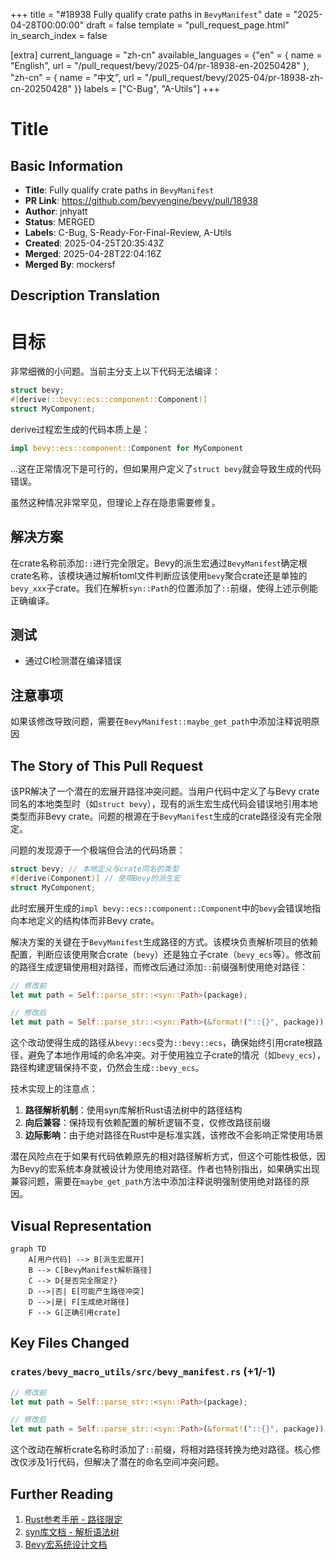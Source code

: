 +++
title = "#18938 Fully qualify crate paths in `BevyManifest`"
date = "2025-04-28T00:00:00"
draft = false
template = "pull_request_page.html"
in_search_index = false

[extra]
current_language = "zh-cn"
available_languages = {"en" = { name = "English", url = "/pull_request/bevy/2025-04/pr-18938-en-20250428" }, "zh-cn" = { name = "中文", url = "/pull_request/bevy/2025-04/pr-18938-zh-cn-20250428" }}
labels = ["C-Bug", "A-Utils"]
+++

# Title

## Basic Information
- **Title**: Fully qualify crate paths in `BevyManifest`
- **PR Link**: https://github.com/bevyengine/bevy/pull/18938
- **Author**: jnhyatt
- **Status**: MERGED
- **Labels**: C-Bug, S-Ready-For-Final-Review, A-Utils
- **Created**: 2025-04-25T20:35:43Z
- **Merged**: 2025-04-28T22:04:16Z
- **Merged By**: mockersf

## Description Translation
# 目标

非常细微的小问题。当前主分支上以下代码无法编译：
```rs
struct bevy;
#[derive(::bevy::ecs::component::Component)]
struct MyComponent;
```
derive过程宏生成的代码本质上是：
```rs
impl bevy::ecs::component::Component for MyComponent
```
...这在正常情况下是可行的，但如果用户定义了`struct bevy`就会导致生成的代码错误。

虽然这种情况非常罕见，但理论上存在隐患需要修复。

## 解决方案

在crate名称前添加`::`进行完全限定。Bevy的派生宏通过`BevyManifest`确定根crate名称，该模块通过解析toml文件判断应该使用`bevy`聚合crate还是单独的`bevy_xxx`子crate。我们在解析`syn::Path`的位置添加了`::`前缀，使得上述示例能正确编译。

## 测试
- 通过CI检测潜在编译错误

## 注意事项
如果该修改导致问题，需要在`BevyManifest::maybe_get_path`中添加注释说明原因

## The Story of This Pull Request

该PR解决了一个潜在的宏展开路径冲突问题。当用户代码中定义了与Bevy crate同名的本地类型时（如`struct bevy`），现有的派生宏生成代码会错误地引用本地类型而非Bevy crate。问题的根源在于`BevyManifest`生成的crate路径没有完全限定。

问题的发现源于一个极端但合法的代码场景：
```rust
struct bevy; // 本地定义与crate同名的类型
#[derive(Component)] // 使用Bevy的派生宏
struct MyComponent;
```
此时宏展开生成的`impl bevy::ecs::component::Component`中的`bevy`会错误地指向本地定义的结构体而非Bevy crate。

解决方案的关键在于`BevyManifest`生成路径的方式。该模块负责解析项目的依赖配置，判断应该使用聚合crate（`bevy`）还是独立子crate（`bevy_ecs`等）。修改前的路径生成逻辑使用相对路径，而修改后通过添加`::`前缀强制使用绝对路径：

```rust
// 修改前
let mut path = Self::parse_str::<syn::Path>(package);

// 修改后
let mut path = Self::parse_str::<syn::Path>(&format!("::{}", package));
```

这个改动使得生成的路径从`bevy::ecs`变为`::bevy::ecs`，确保始终引用crate根路径，避免了本地作用域的命名冲突。对于使用独立子crate的情况（如`bevy_ecs`），路径构建逻辑保持不变，仍然会生成`::bevy_ecs`。

技术实现上的注意点：
1. **路径解析机制**：使用syn库解析Rust语法树中的路径结构
2. **向后兼容**：保持现有依赖配置的解析逻辑不变，仅修改路径前缀
3. **边际影响**：由于绝对路径在Rust中是标准实践，该修改不会影响正常使用场景

潜在风险点在于如果有代码依赖原先的相对路径解析方式，但这个可能性极低，因为Bevy的宏系统本身就被设计为使用绝对路径。作者也特别指出，如果确实出现兼容问题，需要在`maybe_get_path`方法中添加注释说明强制使用绝对路径的原因。

## Visual Representation

```mermaid
graph TD
    A[用户代码] --> B[派生宏展开]
    B --> C[BevyManifest解析路径]
    C --> D{是否完全限定?}
    D -->|否| E[可能产生路径冲突]
    D -->|是| F[生成绝对路径]
    F --> G[正确引用crate]
```

## Key Files Changed

### `crates/bevy_macro_utils/src/bevy_manifest.rs` (+1/-1)
```rust
// 修改前
let mut path = Self::parse_str::<syn::Path>(package);

// 修改后
let mut path = Self::parse_str::<syn::Path>(&format!("::{}", package));
```
这个改动在解析crate名称时添加了`::`前缀，将相对路径转换为绝对路径。核心修改仅涉及1行代码，但解决了潜在的命名空间冲突问题。

## Further Reading
1. [Rust参考手册 - 路径限定](https://doc.rust-lang.org/reference/paths.html#qualified-paths)
2. [syn库文档 - 解析语法树](https://docs.rs/syn/latest/syn/parse/index.html)
3. [Bevy宏系统设计文档](https://bevyengine.org/learn/book/macros/)